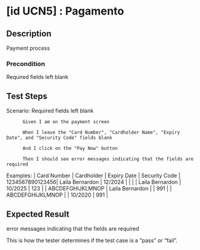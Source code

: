 # [id UCN5] : Pagamento

## Description

Payment process

### Precondition

Required fields left blank

## Test Steps

Scenario: Required fields left blank

          Given I am on the payment screen

          When I leave the "Card Number", "Cardholder Name", "Expiry Date", and "Security Code" fields blank

          And I click on the "Pay Now" button

          Then I should see error messages indicating that the fields are required



    
  Examples:
  | Card Number |	Cardholder | Expiry Date	 | Security Code 
  | 1234567890123456|  Laila Bernardon       	| 12/2024	| 	| 
  |                	|  Laila Bernardon       	| 10/2025	| 123	| 
  | ABCDEFGHIJKLMNOP	|  Laila Bernardon      |     	  | 991	| 
  | ABCDEFGHIJKLMNOP	|                       | 10/2020 | 991	| 
    

## Expected Result

error messages indicating that the fields are required

This is how the tester determines if the test case is a “pass” or “fail”.



